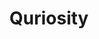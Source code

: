 ---
extends: _layouts.event
section: null
title: Quriosity
description: |-
    Getting tired of lazily browsing through same old sitcoms wile waiting for dinner? Fret Not, for Sankalan 2019 presents Quriosity’18, every night at 10. From the 1st to the 28th of Feb, we will give you a knowledgeable prime-time. One that you are bound not to miss!
details:
    - Every day at 10 pm from 1st Feb 2019 till 28 Feb 2019, we will post a simple question or a puzzle for you to answer.
    - The player who tops the leaderboard at the end wins the game.
    - The winner will be announced at Sankalan '19.
    - Don't forget to join in the fun and stay tuned for more updates.
    - 'P.S : You are not allowed to edit your answers.'
image: https://4.bp.blogspot.com/-uqE0IBjOrFM/WonkSo8InII/AAAAAAAAAJ0/eLx2Uwa5ET0phRygmuupkdXZhqUl4J_pgCLcBGAs/s1600/quriosity.png
islive: false
isnontech: true
isover: true
reg: 0
fbpage: https://www.facebook.com/hashtag/quriosity18
---